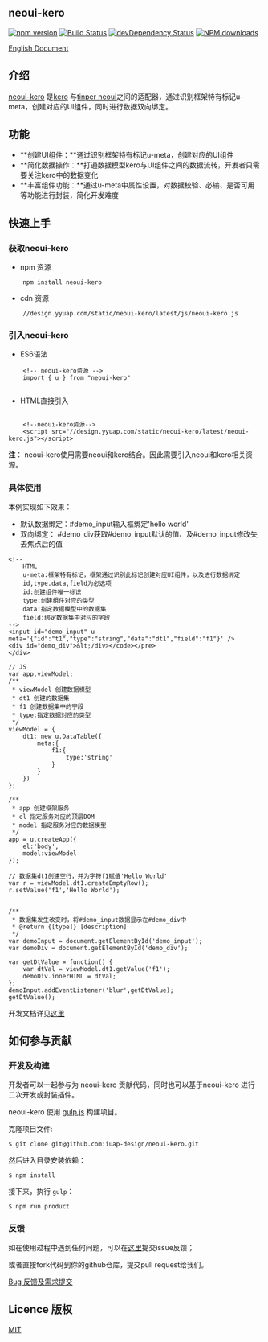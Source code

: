 
## neoui-kero
[![npm version](https://img.shields.io/npm/v/neoui-kero.svg)](https://www.npmjs.com/package/neoui-kero)
[![Build Status](https://img.shields.io/travis/iuap-design/neoui-kero/master.svg)](https://travis-ci.org/iuap-design/neoui-kero)
[![devDependency Status](https://img.shields.io/david/dev/iuap-design/neoui-kero.svg)](https://david-dm.org/iuap-design/neoui-kero#info=devDependencies)
[![NPM downloads](http://img.shields.io/npm/dm/neoui-kero.svg?style=flat)](https://npmjs.org/package/neoui-kero)

[English Document](./README.md)

##  介绍
[neoui-kero](http://tinper.org/dist/kero/docs/module.html) 是[kero](http://tinper.org/dist/kero/index.html) 与[tinper neoui](http://tinper.org/dist/neoui/index.html)之间的适配器，通过识别框架特有标记u-meta，创建对应的UI组件，同时进行数据双向绑定。


## 功能


*  **创建UI组件：**通过识别框架特有标记u-meta，创建对应的UI组件
* **简化数据操作：**打通数据模型kero与UI组件之间的数据流转，开发者只需要关注kero中的数据变化
* **丰富组件功能：**通过u-meta中属性设置，对数据校验、必输、是否可用等功能进行封装，简化开发难度


## 快速上手

### 获取neoui-kero

* npm 资源
```
	npm install neoui-kero
```

* cdn 资源
```
	//design.yyuap.com/static/neoui-kero/latest/js/neoui-kero.js
```
### 引入neoui-kero
- ES6语法
```
	<!-- neoui-kero资源 -->
	import { u } from "neoui-kero"
	
```
- HTML直接引入

```
	
	<!--neoui-kero资源-->
    <script src="//design.yyuap.com/static/neoui-kero/latest/neoui-kero.js"></script>
```
**注**： neoui-kero使用需要neoui和kero结合。因此需要引入neoui和kero相关资源。


### 具体使用
本例实现如下效果：
- 默认数据绑定：#demo_input输入框绑定'hello world'
- 双向绑定： #demo_div获取#demo_input默认的值、及#demo_input修改失去焦点后的值

```
<!-- 
	HTML
	u-meta:框架特有标记，框架通过识别此标记创建对应UI组件，以及进行数据绑定 
	id,type.data,field为必选项
	id:创建组件唯一标识
	type:创建组件对应的类型
	data:指定数据模型中的数据集
	field:绑定数据集中对应的字段
-->
<input id="demo_input" u-meta='{"id":"t1","type":"string","data":"dt1","field":"f1"}' />
<div id="demo_div">&lt;/div></code></pre>
</div>
```

```
// JS
var app,viewModel;
/**
 * viewModel 创建数据模型
 * dt1 创建的数据集
 * f1 创建数据集中的字段
 * type:指定数据对应的类型
 */
viewModel = {
    dt1: new u.DataTable({
        meta:{
            f1:{
            	type:'string'
            }
        }
    })
};

/**
 * app 创建框架服务
 * el 指定服务对应的顶层DOM
 * model 指定服务对应的数据模型
 */
app = u.createApp({
    el:'body',
    model:viewModel
});

// 数据集dt1创建空行，并为字符f1赋值'Hello World'
var r = viewModel.dt1.createEmptyRow();
r.setValue('f1','Hello World');


/**
 * 数据集发生改变时，将#demo_input数据显示在#demo_div中
 * @return {[type]} [description]
 */
var demoInput = document.getElementById('demo_input');
var demoDiv = document.getElementById('demo_div');

var getDtValue = function() {
	var dtVal = viewModel.dt1.getValue('f1');
	demoDiv.innerHTML = dtVal;
};
demoInput.addEventListener('blur',getDtValue);
getDtValue();

```
开发文档详见[这里](http://tinper.org/dist/kero/docs/module.html)


## 如何参与贡献

### 开发及构建

开发者可以一起参与为 neoui-kero 贡献代码，同时也可以基于neoui-kero 进行二次开发或封装插件。


neoui-kero 使用 [gulp.js](http://gulpjs.com/) 构建项目。

克隆项目文件:

```
$ git clone git@github.com:iuap-design/neoui-kero.git
```

然后进入目录安装依赖：

```
$ npm install
```

接下来，执行 `gulp`：

```
$ npm run product
```


### 反馈
如在使用过程中遇到任何问题，可以在[这里](https://github.com/iuap-design/neoui-kero/issues)提交issue反馈；

或者直接fork代码到你的github仓库，提交pull request给我们。


[Bug 反馈及需求提交](CONTRIBUTING.md)

## Licence 版权

[MIT](./LICENSE)
